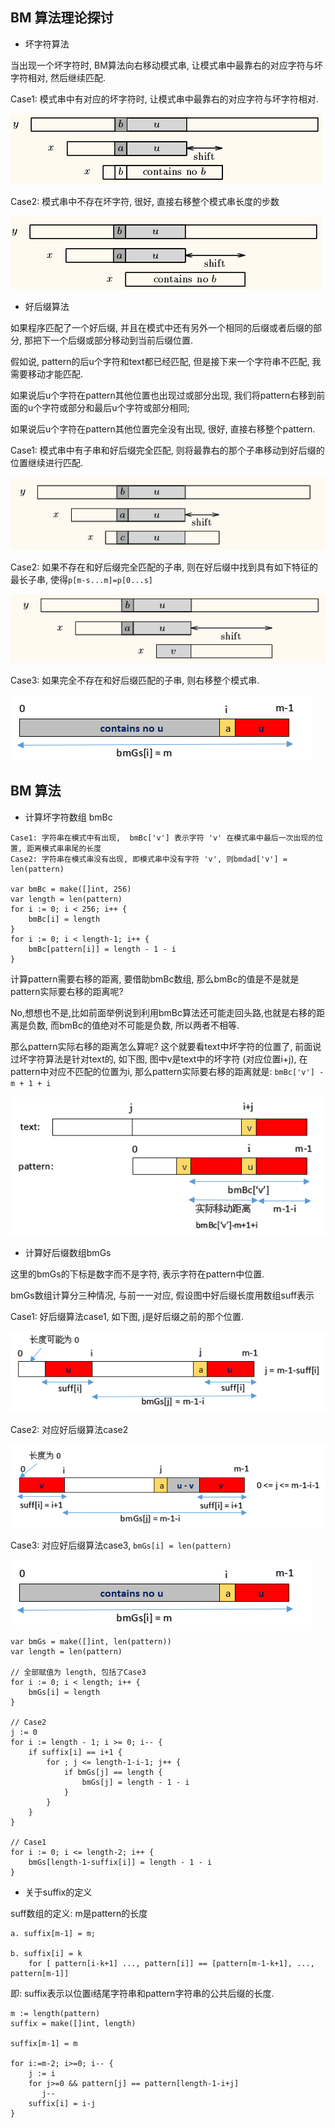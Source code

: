 ## BM 算法理论探讨

- 坏字符算法

当出现一个坏字符时, BM算法向右移动模式串, 让模式串中最靠右的对应字符与坏字符相对, 然后继续匹配.

Case1: 模式串中有对应的坏字符时, 让模式串中最靠右的对应字符与坏字符相对.

![image](../../images/bad_case1.png)

Case2: 模式串中不存在坏字符, 很好, 直接右移整个模式串长度的步数

![image](../../images/bad_case2.png)



- 好后缀算法

如果程序匹配了一个好后缀, 并且在模式中还有另外一个相同的后缀或者后缀的部分, 那把下一个后缀或部分移动到当前后缀位置.

假如说, pattern的后u个字符和text都已经匹配, 但是接下来一个字符串不匹配, 我需要移动才能匹配. 

如果说后u个字符在pattern其他位置也出现过或部分出现, 我们将pattern右移到前面的u个字符或部分和最后u个字符或部分相同;

如果说后u个字符在pattern其他位置完全没有出现, 很好, 直接右移整个pattern.


Case1: 模式串中有子串和好后缀完全匹配, 则将最靠右的那个子串移动到好后缀的位置继续进行匹配.

![image](../../images/good_case1.png)

Case2: 如果不存在和好后缀完全匹配的子串, 则在好后缀中找到具有如下特征的最长子串, 使得`p[m-s...m]=p[0...s]`

![image](../../images/good_case2.png)


Case3: 如果完全不存在和好后缀匹配的子串, 则右移整个模式串.

![image](../../images/good_case3.png)


## BM 算法

- 计算坏字符数组 bmBc

```
Case1: 字符串在模式中有出现,  bmBc['v'] 表示字符 'v' 在模式串中最后一次出现的位置, 距离模式串串尾的长度
Case2: 字符串在模式串没有出现, 即模式串中没有字符 'v', 则bmdad['v'] = len(pattern) 

var bmBc = make([]int, 256)
var length = len(pattern)
for i := 0; i < 256; i++ {
    bmBc[i] = length
}
for i := 0; i < length-1; i++ {
    bmBc[pattern[i]] = length - 1 - i
}
```


计算pattern需要右移的距离, 要借助bmBc数组, 那么bmBc的值是不是就是pattern实际要右移的距离呢? 

No,想想也不是,比如前面举例说到利用bmBc算法还可能走回头路,也就是右移的距离是负数, 而bmBc的值绝对不可能是负数, 所以两者不相等.

那么pattern实际右移的距离怎么算呢? 这个就要看text中坏字符的位置了, 前面说过坏字符算法是针对text的, 如下图,
图中v是text中的坏字符 (对应位置i+j), 在pattern中对应不匹配的位置为i, 那么pattern实际要右移的距离就是: `bmBc['v'] - m + 1 + i`

![image](../../images/compute_bad.png)


- 计算好后缀数组bmGs

这里的bmGs的下标是数字而不是字符, 表示字符在pattern中位置.

bmGs数组计算分三种情况, 与前一一对应, 假设图中好后缀长度用数组suff表示

Case1: 好后缀算法case1, 如下图, j是好后缀之前的那个位置.

![image](../../images/compute_good1.png)


Case2: 对应好后缀算法case2

![image](../../images/compute_good2.png)


Case3: 对应好后缀算法case3, `bmGs[i] = len(pattern)` 

![image](../../images/compute_good3.png)

```
var bmGs = make([]int, len(pattern))
var length = len(pattern)

// 全部赋值为 length, 包括了Case3
for i := 0; i < length; i++ {
    bmGs[i] = length
}

// Case2
j := 0
for i := length - 1; i >= 0; i-- {
    if suffix[i] == i+1 {
        for ; j <= length-1-i-1; j++ {
            if bmGs[j] == length {
                bmGs[j] = length - 1 - i
            }
        }
    }
}

// Case1
for i := 0; i <= length-2; i++ {
    bmGs[length-1-suffix[i]] = length - 1 - i
}
```

- 关于suffix的定义

suff数组的定义: m是pattern的长度

```
a. suffix[m-1] = m;

b. suffix[i] = k  
    for [ pattern[i-k+1] ..., pattern[i]] == [pattern[m-1-k+1], ..., pattern[m-1]]
```

即: suffix表示以位置i结尾字符串和pattern字符串的公共后缀的长度.

```
m := length(pattern)
suffix = make([]int, length)

suffix[m-1] = m

for i:=m-2; i>=0; i-- {
    j := i
    for j>=0 && pattern[j] == pattern[length-1-i+j]
       j--
    suffix[i] = i-j
}
```
